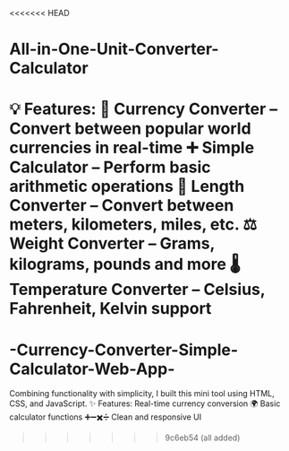 <<<<<<< HEAD
# All-in-One-Unit-Converter-Calculator
💡 Features: 💱 Currency Converter – Convert between popular world currencies in real-time  ➕ Simple Calculator – Perform basic arithmetic operations  📏 Length Converter – Convert between meters, kilometers, miles, etc.  ⚖️ Weight Converter – Grams, kilograms, pounds and more  🌡️ Temperature Converter – Celsius, Fahrenheit, Kelvin support
=======
# -Currency-Converter-Simple-Calculator-Web-App-
Combining functionality with simplicity, I built this mini tool using HTML, CSS, and JavaScript.  ✨ Features:  Real-time currency conversion 🌍  Basic calculator functions ➕➖✖️➗  Clean and responsive UI
>>>>>>> 9c6eb54 (all added)
